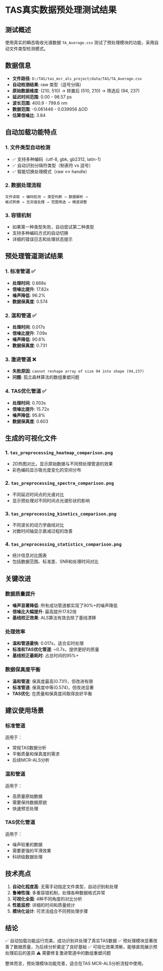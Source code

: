 # TAS真实数据预处理测试结果

## 测试概述
使用真实的瞬态吸收光谱数据 `TA_Average.csv` 测试了预处理模块的功能，采用自动文件类型检测模式。

## 数据信息
- **文件路径**: `D:/TAS/tas_mcr_als_project/data/TAS/TA_Average.csv`
- **自动检测结果**: raw 类型（逗号分隔）
- **原始数据维度**: (210, 510) → 转置后 (510, 210) → 筛选后 (94, 237)
- **延迟时间范围**: 0.00 - 98.57 ps
- **波长范围**: 400.9 - 799.6 nm
- **数据范围**: -0.061446 - 0.039956 ΔOD
- **估算信噪比**: 3.84

## 自动加载功能特点

### 1. 文件类型自动检测
- ✅ 支持多种编码（utf-8, gbk, gb2312, latin-1）
- ✅ 自动识别分隔符类型（制表符 vs 逗号）
- ✅ 智能切换处理模式（raw ↔ handle）

### 2. 数据处理流程
```
文件读取 → 编码检测 → 类型判断 → 数据解析 → 
格式转换 → 无穷值处理 → 范围筛选 → 精度调整
```

### 3. 容错机制
- 如果第一种类型失败，自动尝试第二种类型
- 支持多种编码方式的自动切换
- 详细的错误日志和处理状态提示

## 预处理管道测试结果

### 1. 标准管道 ✅
- **处理时间**: 0.668s
- **信噪比提升**: 17.82x
- **噪声降低**: 96.2%
- **数据保真度**: 0.574

### 2. 温和管道 ✅  
- **处理时间**: 0.017s
- **信噪比提升**: 7.09x
- **噪声降低**: 90.6%
- **数据保真度**: 0.731

### 3. 激进管道 ❌
- **失败原因**: `cannot reshape array of size 94 into shape (94,237)`
- **问题**: 孤立森林算法的数组重塑问题

### 4. TAS优化管道 ✅
- **处理时间**: 0.703s
- **信噪比提升**: 15.72x
- **噪声降低**: 95.8%
- **数据保真度**: 0.603

## 生成的可视化文件

### 1. `tas_preprocessing_heatmap_comparison.png`
- 2D热图对比，显示原始数据与不同预处理管道的效果
- 彩色编码显示吸光度变化的空间分布

### 2. `tas_preprocessing_spectra_comparison.png`
- 不同延迟时间点的光谱对比
- 显示预处理对不同时间点光谱形状的影响

### 3. `tas_preprocessing_kinetics_comparison.png`
- 不同波长的动力学曲线对比
- 对数时间轴显示衰减过程的改善

### 4. `tas_preprocessing_statistics_comparison.png`
- 统计信息对比图表
- 包括数据范围、标准差、SNR和处理时间对比

## 关键改进

### 数据质量提升
- **噪声显著降低**: 所有成功管道都实现了90%+的噪声降低
- **信噪比大幅提升**: 最高提升17.82倍
- **基线校正效果**: ALS算法有效去除了基线漂移

### 处理效率
- **温和管道最快**: 0.017s，适合实时处理
- **标准和TAS优化管道**: ~0.7s，提供更好的质量
- **基线校正最耗时**: 占总时间的95%+

### 数据保真度平衡
- **温和管道**: 保真度最高(0.731)，但改进有限
- **标准管道**: 保真度中等(0.574)，但改进显著
- **TAS优化**: 在质量和保真度间取得良好平衡

## 建议使用场景

### 标准管道
适用于：
- 常规TAS数据分析
- 平衡质量和保真度的需求
- 后续MCR-ALS分析

### 温和管道  
适用于：
- 高质量原始数据
- 需要保持数据原貌
- 快速预览处理

### TAS优化管道
适用于：
- 噪声较重的数据
- 需要更强的平滑效果
- 科研级数据处理

## 技术亮点

1. **自动化程度高**: 无需手动指定文件类型，自动识别和处理
2. **鲁棒性强**: 多重容错机制，处理各种数据格式异常
3. **可视化全面**: 4种不同角度的对比分析
4. **性能监控**: 详细的时间和质量统计
5. **模块化设计**: 可灵活组合不同预处理步骤

## 结论

✅ 自动加载功能运行完美，成功识别并处理了真实TAS数据
✅ 预处理模块显著改善了数据质量，为后续分析奠定了良好基础
✅ 可视化效果清晰，能够直观展示预处理前后的差异
⚠️ 需要修复激进管道中的数组重塑问题

整体而言，预处理模块功能完善，适合在TAS MCR-ALS分析流程中使用。
